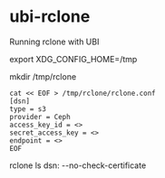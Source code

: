# ubi-rclone
Running rclone with UBI

export XDG_CONFIG_HOME=/tmp

mkdir /tmp/rclone

````
cat << EOF > /tmp/rclone/rclone.conf
[dsn]
type = s3
provider = Ceph
access_key_id = <>
secret_access_key = <>
endpoint = <>
EOF
````

rclone ls dsn: --no-check-certificate

